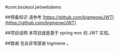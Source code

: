 #com.bookool.jwtwebdemo

##预备知识
请参考 [https://github.com/bigmeow/JWT](https://github.com/bigmeow/JWT)

##项目说明
本项目就是基于 spring mvc 的 JWT 实现。

##致谢
在此非常感谢 bigmeow 。

